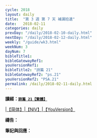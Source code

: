 ```yaml
---
cycle: 2018
layout: daily
title:  "第 3 週 第 7 天 補漏拾遺"
date:   2018-02-11
categories: daily
prevDay: "/daily/2018-02-10-daily.html"
nextDay: "/daily/2018-02-12-daily.html"
weekly: "/guide/wk3.html"
weekNum: 3
dayNum: 7
bibleTitle1:
bibleGatewayRef1:
youVersionRef1:
bibleTitle2: "詩篇 21"
bibleGatewayRef2: "ps.21"
youVersionRef2: "PSA.21"
permalink: /daily/2018-02-11-daily.html
---
```


**讀經：[`詩篇 21【繁體】`](https://www.biblegateway.com/passage/?search=ps.21&version=CUVMPT)**

|[【简体】](https://www.biblegateway.com/passage/?search=ps.21&version=CUVMPS)|[【NIV】](https://www.biblegateway.com/passage/?search=ps.21&version=NIV)|[【YouVersion】](https://www.bible.com/zh-TW/bible/46/PSA.21.CUNP)

**禱告：**

**筆記與回應：**
